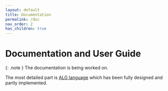 ```yaml
---
layout: default
title: Documentation
permalink: /doc
nav_order: 2
has_children: true
---
```


# Documentation and User Guide

{: .note }
The documentation is being worked on.

The most detailed part is [ALG language](doc/alg) which has been fully designed and partly implemented.
